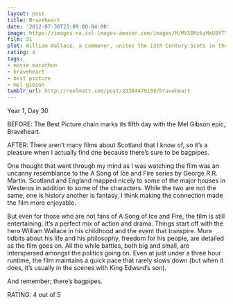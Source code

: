 ```yaml
---
layout: post
title: Braveheart
date: '2012-07-30T23:09:00-04:00'
image: https://images-na.ssl-images-amazon.com/images/M/MV5BMzkzMmU0YTYtOWM3My00YzBmLWI0YzctOGYyNTkwMWE5MTJkXkEyXkFqcGdeQXVyNzkwMjQ5NzM@._V1_UX182_CR0,0,182,268_AL_.jpg
film: 31
plot: William Wallace, a commoner, unites the 13th Century Scots in their battle to overthrow English rule.
rating: 4
tags:
- movie marathon
- braveheart
- best picture
- mel gibson
tumblr_url: http://reelmatt.com/post/28384479158/braveheart
---
```


Year 1, Day 30

BEFORE: The Best Picture chain marks its fifth day with the Mel Gibson epic, Braveheart. 

AFTER: There aren’t many films about Scotland that I know of, so it’s a pleasure when I actually find one because there’s sure to be bagpipes.

One thought that went through my mind as I was watching the film was an uncanny resemblance to the A Song of Ice and Fire series by George R.R. Martin. Scotland and England mapped nicely to some of the major houses in Westeros in addition to some of the characters. While the two are not the same, one is history another is fantasy, I think making the connection made the film more enjoyable.

But even for those who are not fans of A Song of Ice and Fire, the film is still entertaining. It’s a perfect mix of action and drama. Things start off with the hero William Wallace in his childhood and the event that transpire. More tidbits about his life and his philosophy, freedom for his people, are detailed as the film goes on. All the while battles, both big and small, are interspersed amongst the politics going on. Even at just under a three hour runtime, the film maintains a quick pace that rarely slows down (but when it does, it’s usually in the scenes with King Edward’s son).

And remember; there’s bagpipes.

RATING: 4 out of 5